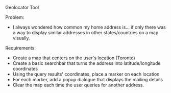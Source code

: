 Geolocator Tool

Problem:
- I always wondered how common my home address is... if only there
was a way to display similar addresses in other states/countries on
a map visually.

Requirements:
- Create a map that centers on the user's location (Toronto)
- Create a basic searchbar that turns the address into latitude/longitude coordinates
- Using the query results' coordinates, place a marker on each location
- For each marker, add a popup dialogue that displays the mailing details
- Clear the map each time the user queries for another address.
